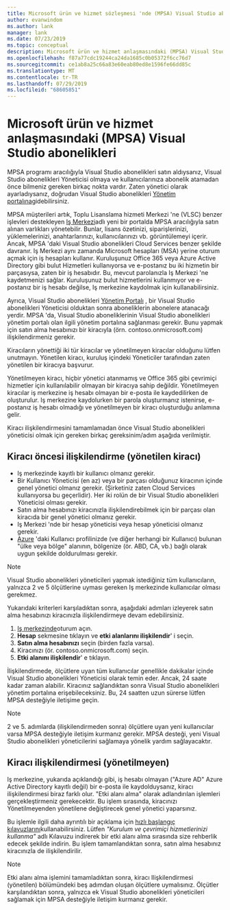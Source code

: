 ```yaml
---
title: Microsoft ürün ve hizmet sözleşmesi 'nde (MPSA) Visual Studio abonelikleri | Microsoft Docs
author: evanwindom
ms.author: lank
manager: lank
ms.date: 07/23/2019
ms.topic: conceptual
description: Microsoft ürün ve hizmet anlaşmasındaki (MPSA) Visual Studio abonelikleri
ms.openlocfilehash: f87a77cdc19244ca24da1685c0b05372f6cc76d7
ms.sourcegitcommit: ce1ab8a25c66a83e60eab80ed8e1596fe66dd85c
ms.translationtype: MT
ms.contentlocale: tr-TR
ms.lasthandoff: 07/29/2019
ms.locfileid: "68605851"
---
```

# <a name="visual-studio-subscriptions-in-a-microsoft-products-and-services-agreement-mpsa"></a>Microsoft ürün ve hizmet anlaşmasındaki (MPSA) Visual Studio abonelikleri
MPSA programı aracılığıyla Visual Studio abonelikleri satın aldıysanız, Visual Studio abonelikleri Yöneticisi olmaya ve kullanıcılarınıza abonelik atamadan önce bilmeniz gereken birkaç nokta vardır. Zaten yönetici olarak ayarladıysanız, doğrudan Visual Studio abonelikleri [Yönetim portalına](https://manage.visualstudio.com/)gidebilirsiniz.

MPSA müşterileri artık, Toplu Lisanslama hizmeti Merkezi 'ne (VLSC) benzer işlevleri destekleyen [Iş Merkezi](https://businessaccount.microsoft.com/Customer)adlı yeni bir portalda MPSA aracılığıyla satın alınan varlıkları yönetebilir. Bunlar, lisans özetinizi, siparişlerinizi, yüklemelerinizi, anahtarlarınızı, kullanıcılarınızı vb. görüntülemeyi içerir. Ancak, MPSA 'daki Visual Studio abonelikleri Cloud Services benzer şekilde davranır. Iş Merkezi aynı zamanda Microsoft hesapları (MSA) yerine oturum açmak için iş hesapları kullanır. Kuruluşunuz Office 365 veya Azure Active Directory gibi bulut Hizmetleri kullanıyorsa ve e-postanız bu iki hizmetin bir parçasıysa, zaten bir iş hesabıdır. Bu, mevcut parolanızla Iş Merkezi 'ne kaydetmenizi sağlar. Kuruluşunuz bulut hizmetlerini kullanmıyor ve e-postanız bir iş hesabı değilse, Iş merkezine kaydolmak için kullanabilirsiniz.

Ayrıca, Visual Studio abonelikleri [Yönetim Portalı](https://manage.visualstudio.com/) , bir Visual Studio abonelikleri Yöneticisi olduktan sonra aboneliklerin abonelere atanacağı yerdir. MPSA 'da, Visual Studio aboneliklerinin Visual Studio abonelikleri yönetim portalı olan ilgili yönetim portalına sağlanması gerekir. Bunu yapmak için satın alma hesabınızı bir kiracıyla (örn. contoso.onmicrosoft.com) ilişkilendirmeniz gerekir.

Kiracıların yönettiği iki tür kiracılar ve yönetilmeyen kiracılar olduğunu lütfen unutmayın. Yönetilen kiracı, kuruluş içindeki Yöneticiler tarafından zaten yönetilen bir kiracıya başvurur.

Yönetilmeyen kiracı, hiçbir yönetici atanmamış ve Office 365 gibi çevrimiçi hizmetler için kullanılabilir olmayan bir kiracıya sahip değildir. Yönetilmeyen kiracılar iş merkezine iş hesabı olmayan bir e-posta ile kaydedilirken de oluşturulur. Iş merkezine kaydolurken bir parola oluşturmanız istenirse, e-postanız iş hesabı olmadığı ve yönetilmeyen bir kiracı oluşturduğu anlamına gelir.

Kiracı ilişkilendirmesini tamamlamadan önce Visual Studio abonelikleri yöneticisi olmak için gereken birkaç gereksinim/adım aşağıda verilmiştir.

## <a name="pre-tenant-association-managed-tenant"></a>Kiracı öncesi ilişkilendirme (yönetilen kiracı)
- Iş merkezinde kayıtlı bir kullanıcı olmanız gerekir.
- Bir Kullanıcı Yöneticisi (en az) veya bir parçası olduğunuz kiracının içinde genel yönetici olmanız gerekir. (Şirketiniz zaten Cloud Services kullanıyorsa bu geçerlidir). Her iki rolün de bir Visual Studio abonelikleri Yöneticisi olması gerekir.
- Satın alma hesabınızı kiracınızla ilişkilendirebilmek için bir parçası olan kiracıda bir genel yönetici olmanız gerekir.
- Iş Merkezi 'nde bir hesap yöneticisi veya hesap yöneticisi olmanız gerekir.
- [Azure](https://portal.azure.com/) 'daki Kullanıcı profilinizde (ve diğer herhangi bir Kullanıcı) bulunan "ülke veya bölge" alanının, bölgenize (ör. ABD, CA, vb.) bağlı olarak uygun şekilde doldurulması gerekir. 

> [!NOTE]
> Visual Studio abonelikleri yöneticileri yapmak istediğiniz tüm kullanıcıların, yalnızca 2 ve 5 ölçütlerine uyması gereken Iş merkezinde kullanıcılar olması gerekmez.

Yukarıdaki kriterleri karşıladıktan sonra, aşağıdaki adımları izleyerek satın alma hesabınızı kiracınızla ilişkilendirmeye devam edebilirsiniz.
1. [Iş merkezinde](https://businessaccount.microsoft.com/Customer)oturum açın.
2. **Hesap** sekmesine tıklayın ve **etki alanlarını ilişkilendir**' i seçin.
3. **Satın alma hesabınızı** seçin (birden fazla varsa).
4. Kiracınızı  (ör. contoso.onmicrosoft.com) seçin.
5. **Etki alanını ilişkilendir**' e tıklayın.

İlişkilendirmede, ölçütlere uyan tüm kullanıcılar genellikle dakikalar içinde Visual Studio abonelikleri Yöneticisi olarak temin eder. Ancak, 24 saate kadar zaman alabilir. Kiracınız sağlandıktan sonra Visual Studio abonelikleri yönetim portalına erişebileceksiniz. Bu, 24 saatten uzun sürerse lütfen MPSA desteğiyle iletişime geçin.

> [!NOTE]
> 2 ve 5. adımlarda (ilişkilendirmeden sonra) ölçütlere uyan yeni kullanıcılar varsa MPSA desteğiyle iletişim kurmanız gerekir. MPSA desteği, yeni Visual Studio abonelikleri yöneticilerini sağlamaya yönelik yardım sağlayacaktır.

## <a name="tenant-association-unmanaged"></a>Kiracı ilişkilendirmesi (yönetilmeyen)
Iş merkezine, yukarıda açıklandığı gibi, iş hesabı olmayan ("Azure AD" Azure Active Directory kayıtlı değil) bir e-posta ile kaydolduysanız, kiracı ilişkilendirmesi biraz farklı olur. "Etki alanı alma" olarak adlandırılan işlemleri gerçekleştirmeniz gerekecektir. Bu işlem sırasında, kiracınızı Yönetilmeyenden yönetilene değiştirecek genel yönetici yaparsınız.

Bu işlemle ilgili daha ayrıntılı bir açıklama için [hızlı başlangıç kılavuzlarını](https://www.microsoft.com/en-us/Licensing/existing-customer/business-center-training-and-resources.aspx)kullanabilirsiniz. Lütfen *"Kurulum ve çevrimiçi hizmetlerinizi kullanma"* adlı Kılavuzu indirerek bir etki alanı alma sırasında size rehberlik edecek şekilde indirin. Bu işlem tamamlandıktan sonra, satın alma hesabınız kiracınızla de ilişkilendirilir.

> [!NOTE]
> Etki alanı alma işlemini tamamladıktan sonra, kiracı Ilişkilendirmesi (yönetilen) bölümündeki beş adımdan oluşan ölçütlere uymalısınız. Ölçütler karşılandıktan sonra, yalnızca ek Visual Studio abonelikleri yöneticileri sağlamak için MPSA desteğiyle iletişim kurmanız gerekir.